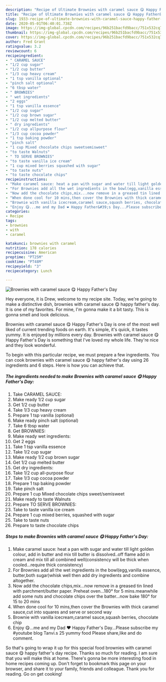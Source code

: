 ```yaml
---
description: "Recipe of Ultimate Brownies with caramel sauce 😋 Happy Father&amp;#39;s Day"
title: "Recipe of Ultimate Brownies with caramel sauce 😋 Happy Father&amp;#39;s Day"
slug: 1933-recipe-of-ultimate-brownies-with-caramel-sauce-happy-father-and-39-s-day
date: 2020-05-01T06:40:01.738Z
image: https://img-global.cpcdn.com/recipes/96b251bacfd9bacc/751x532cq70/brownies-with-caramel-sauce-😋-happy-fathers-day-recipe-main-photo.jpg
thumbnail: https://img-global.cpcdn.com/recipes/96b251bacfd9bacc/751x532cq70/brownies-with-caramel-sauce-😋-happy-fathers-day-recipe-main-photo.jpg
cover: https://img-global.cpcdn.com/recipes/96b251bacfd9bacc/751x532cq70/brownies-with-caramel-sauce-😋-happy-fathers-day-recipe-main-photo.jpg
author: Fred Grant
ratingvalue: 3.2
reviewcount: 6
recipeingredient:
- " CARAMEL SAUCE"
- "1/2 cup sugar"
- "1/2 cup butter"
- "1/3 cup heavy cream"
- "1 tsp vanilla optional"
- "pinch salt optional"
- "6 tbsp water"
- " BROWNIES"
- " wet ingredients"
- "2 eggs"
- "1 tsp vanilla essence"
- "1/2 cup sugar"
- "1/2 cup brown sugar"
- "1/2 cup melted butter"
- " dry ingredients"
- "1/2 cup allpurpose flour"
- "1/3 cup cocoa powder"
- "1 tsp baking powder"
- "pinch salt"
- "1 cup Mixed chocolate chips sweetsemisweet"
- "to taste Walnuts"
- " TO SERVE BROWNIES"
- "to taste vanilla ice cream"
- "1 cup mixed berries squashed with sugar"
- "to taste nuts"
- "to taste chocolate chips"
recipeinstructions:
- "Make caramel sauce: heat a pan with sugar and water till light golden colour, add in butter and mix till butter is dissolved..off flame add in cream and mix till all combined well(consistency will be thick when cooled...require thick consistency)"
- "For Brownies add all the wet ingredients in the bowl(egg,vanilla essence, butter,both sugar)whisk well then add dry ingredients and combine altogether."
- "Now add the chocolate chips,mix...now remove in a greased tin lined with parchment/butter paper. Preheat oven...180° for 5 mins.meanwhile add some nuts and chocolate chips over the batter...now bake 180° for 15 to 20 mins"
- "When done cool for 10 mins,then cover the Brownies with thick caramel sauce,cut into squares and serve or second way"
- "Brownie with vanilla icecream,caramel sauce,squash berries, chocolate chip"
- "Enjoy 😋...me and my Dad ❤ Happy Father&#39;s Day...Please subscribe my #youtube blog Tanvi.s 25 yummy food Please share,like and do comment."
categories:
- Recipe
tags:
- brownies
- with
- caramel

katakunci: brownies with caramel 
nutrition: 178 calories
recipecuisine: American
preptime: "PT25M"
cooktime: "PT48M"
recipeyield: "3"
recipecategory: Lunch

---
```



![Brownies with caramel sauce 😋 Happy Father&#39;s Day](https://img-global.cpcdn.com/recipes/96b251bacfd9bacc/751x532cq70/brownies-with-caramel-sauce-😋-happy-fathers-day-recipe-main-photo.jpg)

Hey everyone, it is Drew, welcome to my recipe site. Today, we're going to make a distinctive dish, brownies with caramel sauce 😋 happy father&#39;s day. It is one of my favorites. For mine, I'm gonna make it a bit tasty. This is gonna smell and look delicious.

Brownies with caramel sauce 😋 Happy Father&#39;s Day is one of the most well liked of current trending foods on earth. It's simple, it's quick, it tastes yummy. It is enjoyed by millions every day. Brownies with caramel sauce 😋 Happy Father&#39;s Day is something that I've loved my whole life. They're nice and they look wonderful.




To begin with this particular recipe, we must prepare a few ingredients. You can cook brownies with caramel sauce 😋 happy father&#39;s day using 26 ingredients and 6 steps. Here is how you can achieve that.

<!--inarticleads1-->

##### The ingredients needed to make Brownies with caramel sauce 😋 Happy Father&#39;s Day:

1. Take  CARAMEL SAUCE:
1. Make ready 1/2 cup sugar
1. Get 1/2 cup butter
1. Take 1/3 cup heavy cream
1. Prepare 1 tsp vanilla (optional)
1. Make ready pinch salt (optional)
1. Take 6 tbsp water
1. Get  BROWNIES:
1. Make ready  wet ingredients:
1. Get 2 eggs
1. Take 1 tsp vanilla essence
1. Take 1/2 cup sugar
1. Make ready 1/2 cup brown sugar
1. Get 1/2 cup melted butter
1. Get  dry ingredients:
1. Take 1/2 cup all-purpose flour
1. Take 1/3 cup cocoa powder
1. Prepare 1 tsp baking powder
1. Take pinch salt
1. Prepare 1 cup Mixed chocolate chips sweet/semisweet
1. Make ready to taste Walnuts
1. Prepare  TO SERVE BROWNIES:
1. Take to taste vanilla ice cream
1. Prepare 1 cup mixed berries, squashed with sugar
1. Take to taste nuts
1. Prepare to taste chocolate chips




<!--inarticleads2-->

##### Steps to make Brownies with caramel sauce 😋 Happy Father&#39;s Day:

1. Make caramel sauce: heat a pan with sugar and water till light golden colour, add in butter and mix till butter is dissolved..off flame add in cream and mix till all combined well(consistency will be thick when cooled...require thick consistency)
1. For Brownies add all the wet ingredients in the bowl(egg,vanilla essence, butter,both sugar)whisk well then add dry ingredients and combine altogether.
1. Now add the chocolate chips,mix...now remove in a greased tin lined with parchment/butter paper. Preheat oven...180° for 5 mins.meanwhile add some nuts and chocolate chips over the batter...now bake 180° for 15 to 20 mins
1. When done cool for 10 mins,then cover the Brownies with thick caramel sauce,cut into squares and serve or second way
1. Brownie with vanilla icecream,caramel sauce,squash berries, chocolate chip
1. Enjoy 😋...me and my Dad ❤ Happy Father&#39;s Day...Please subscribe my #youtube blog Tanvi.s 25 yummy food Please share,like and do comment.




So that's going to wrap it up for this special food brownies with caramel sauce 😋 happy father&#39;s day recipe. Thanks so much for reading. I am sure that you will make this at home. There's gonna be more interesting food in home recipes coming up. Don't forget to bookmark this page on your browser, and share it to your family, friends and colleague. Thank you for reading. Go on get cooking!
